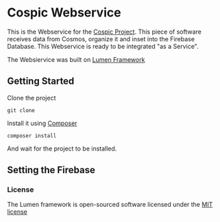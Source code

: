 # Cospic Webservice

This is the Webservice for the [Cospic Project](https://github.com/cfspluscosmos). This piece of software receives data from Cosmos, organize it and inset into the Firebase Database. This Webservice is ready to be integrated "as a Service".

The Websiervice was built on [Lumen Framework](http://lumen.laravel.com/docs/installation)

## Getting Started
Clone the project

`git clone`

Install it using [Composer](https://getcomposer.org/)

`composer install`

And wait for the project to be installed.


## Setting the Firebase




### License

The Lumen framework is open-sourced software licensed under the [MIT license](http://opensource.org/licenses/MIT)
